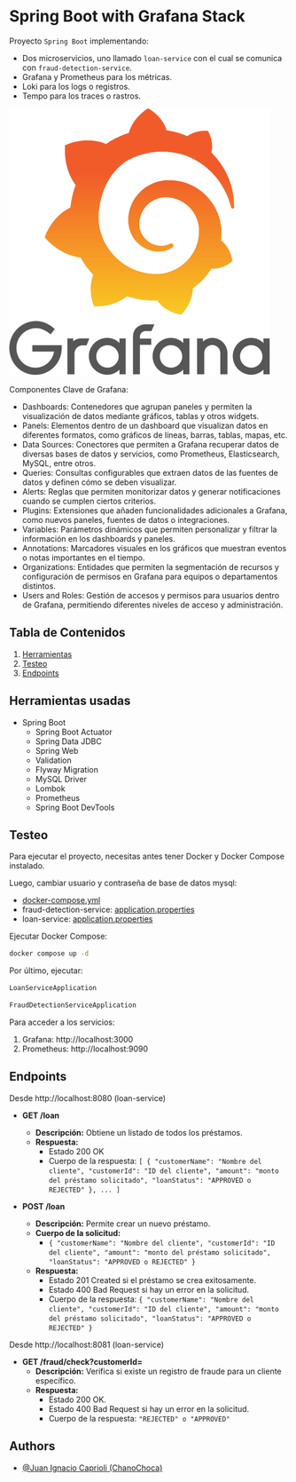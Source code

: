 # Spring Boot with Grafana Stack

Proyecto `Spring Boot` implementando:
* Dos microservicios, uno llamado `loan-service` con el cual se comunica con `fraud-detection-service`.
* Grafana y Prometheus para los métricas.
* Loki para los logs o registros.
* Tempo para los traces o rastros.

![Main image](grafana.png)

Componentes Clave de Grafana:
* Dashboards: Contenedores que agrupan paneles y permiten la visualización de datos mediante gráficos, tablas y otros widgets.
* Panels: Elementos dentro de un dashboard que visualizan datos en diferentes formatos, como gráficos de líneas, barras, tablas, mapas, etc.
* Data Sources: Conectores que permiten a Grafana recuperar datos de diversas bases de datos y servicios, como Prometheus, Elasticsearch, MySQL, entre otros.
* Queries: Consultas configurables que extraen datos de las fuentes de datos y definen cómo se deben visualizar.
* Alerts: Reglas que permiten monitorizar datos y generar notificaciones cuando se cumplen ciertos criterios.
* Plugins: Extensiones que añaden funcionalidades adicionales a Grafana, como nuevos paneles, fuentes de datos o integraciones.
* Variables: Parámetros dinámicos que permiten personalizar y filtrar la información en los dashboards y paneles.
* Annotations: Marcadores visuales en los gráficos que muestran eventos o notas importantes en el tiempo.
* Organizations: Entidades que permiten la segmentación de recursos y configuración de permisos en Grafana para equipos o departamentos distintos.
* Users and Roles: Gestión de accesos y permisos para usuarios dentro de Grafana, permitiendo diferentes niveles de acceso y administración.

## Tabla de Contenidos

1. [Herramientas](#herramientas-usadas)
2. [Testeo](#testeo)
3. [Endpoints](#endpoints)

## Herramientas usadas

- Spring Boot
    - Spring Boot Actuator
    - Spring Data JDBC
    - Spring Web
    - Validation
    - Flyway Migration
    - MySQL Driver
    - Lombok
    - Prometheus
    - Spring Boot DevTools

## Testeo

Para ejecutar el proyecto, necesitas antes tener Docker y Docker Compose instalado.

Luego, cambiar usuario y contraseña de base de datos mysql: 

* [docker-compose.yml](docker-compose.yml)
* fraud-detection-service: [application.properties](fraud-detection-service/src/main/resources/application.properties)
* loan-service: [application.properties](loan-service/src/main/resources/application.properties) 

Ejecutar Docker Compose:
``` bash
docker compose up -d
```

Por último, ejecutar:
``` bash
LoanServiceApplication
```
``` bash
FraudDetectionServiceApplication
```

Para acceder a los servicios:
1. Grafana: http://localhost:3000
2. Prometheus: http://localhost:9090

[//]: # (3. Tempo: http://localhost:3110)

[//]: # (4. Loki: http://localhost:3100)

## Endpoints

Desde http://localhost:8080 (loan-service)

- **GET /loan**
  - **Descripción:** Obtiene un listado de todos los préstamos.
  - **Respuesta:**
    - Estado 200 OK
    - Cuerpo de la respuesta: `[ { "customerName": "Nombre del cliente", "customerId": "ID del cliente", "amount": "monto del préstamo solicitado", "loanStatus": "APPROVED o REJECTED" }, ... ]`

- **POST /loan**
  - **Descripción:** Permite crear un nuevo préstamo.
  - **Cuerpo de la solicitud:**
    - `{ "customerName": "Nombre del cliente", "customerId": "ID del cliente", "amount": "monto del préstamo solicitado", "loanStatus": "APPROVED o REJECTED" }`
  - **Respuesta:**
    - Estado 201 Created si el préstamo se crea exitosamente.
    - Estado 400 Bad Request si hay un error en la solicitud.
    - Cuerpo de la respuesta: `{ "customerName": "Nombre del cliente", "customerId": "ID del cliente", "amount": "monto del préstamo solicitado", "loanStatus": "APPROVED o REJECTED" }`

Desde http://localhost:8081 (loan-service)

- **GET /fraud/check?customerId=**
  - **Descripción:** Verifica si existe un registro de fraude para un cliente específico.
  - **Respuesta:**
    - Estado 200 OK.
    - Estado 400 Bad Request si hay un error en la solicitud.
    - Cuerpo de la respuesta: `"REJECTED" o "APPROVED"`

## Authors

- [@Juan Ignacio Caprioli (ChanoChoca)](https://github.com/ChanoChoca)
